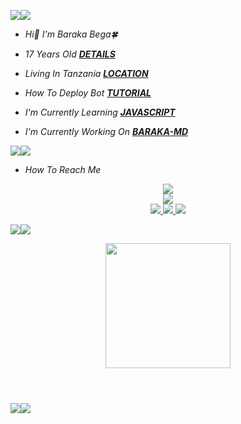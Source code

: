 <a><img src='https://i.imgur.com/LyHic3i.gif'/></a><a><img src='https://i.imgur.com/LyHic3i.gif'/></a>

- *Hi👋 I'm* *Baraka Bega🍀*

- *17 Years Old **[DETAILS](https://linktr.ee/barakabega)***

- *Living In Tanzania **[LOCATION](https://www.google.com/url?sa=t&source=web&rct=j&opi=89978449&url=https://www.google.com/maps/%3Fq%3DDar%2520es%2520Salaam,%2BNone%2BTanzania&ved=2ahUKEwi6y-yvhJ2JAxULhP0HHehaHsAQFnoECB0QAQ&usg=AOvVaw3islFcMCnoPrvTh-YwUoEV)***
   
- *How To Deploy Bot **[TUTORIAL](https://www.tiktok.com/@_______bega1?_t=8qfkDA0O3Vt&_r=1)***

- *I'm Currently Learning **[JAVASCRIPT](https://javascript.info)***
 
- *I'm Currently Working On **[BARAKA-MD](https://github.com/Kingbega/BARAKA-MD)***

<a><img src='https://i.imgur.com/LyHic3i.gif'/></a><a><img src='https://i.imgur.com/LyHic3i.gif'/></a>

- *How To Reach Me*

<p align="center">
<a href="https://wa.me/255762190568"><img src="https://img.shields.io/badge/whatsapp-ff0000?style=for-the-badge&logo=whatsapp&logoColor=ff000000&link=https://wa.me/255762190568" /><br>
<a href="https://whatsapp.com/channel/0029Vail87sIyPtQoZ2egl1h"><img src="https://img.shields.io/badge/WhatsApp Channel-25D366?style=for-the-badge&logo=whatsapp&logoColor=white&link=https://whatsapp.com/channel/0029VaG9VfPKWEKk1rxTQD20" /><br>
<a href="https://t.me/Barakabega"><img src="https://img.shields.io/badge/Telegram-00FFFF?style=for-the-badge&logo=telegram&logoColor=white" />
<a href="https://chat.whatsapp.com/DWMdXPkkieGJNj3Nwhx9xp"><img src="https://img.shields.io/badge/WhatsApp Group-25D366?style=for-the-badge&logo=whatsapp&logoColor=white" />
<a href="https://www.instagram.com/_______baraka1?igsh=MThjeDNocGYzZWZlZQ=="><img src="https://img.shields.io/badge/Instagram-A020F0?style=for-the-badge&logo=instagram&logoColor=white" />
</p>


<a><img src='https://i.imgur.com/LyHic3i.gif'/></a><a><img src='https://i.imgur.com/LyHic3i.gif'/></a>


<div id="header" align="center">
  <img src="https://64.media.tumblr.com/d1acaa13b34b58735fc91a379303cff8/tumblr_pun53hNdAw1t2ijmjo1_540.gif" height="200"/> <br> <br>
  <img src="https://komarev.com/ghpvc/?username=your-github-Kingbega&style=flat-square&color=blue" alt=""/>
</div>
<h1>


<a><img src='https://i.imgur.com/LyHic3i.gif'/></a><a><img src='https://i.imgur.com/LyHic3i.gif'/></a>
